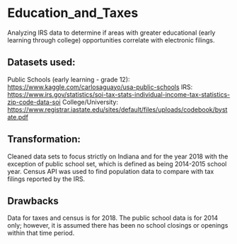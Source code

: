 # Education_and_Taxes
Analyzing IRS data to determine if areas with greater educational (early learning through college) opportunities correlate with electronic filings.

## Datasets used: 
Public Schools (early learning - grade 12): https://www.kaggle.com/carlosaguayo/usa-public-schools
IRS: https://www.irs.gov/statistics/soi-tax-stats-individual-income-tax-statistics-zip-code-data-soi
College/University: https://www.registrar.iastate.edu/sites/default/files/uploads/codebook/bystate.pdf

## Transformation: 
Cleaned data sets to focus strictly on Indiana and for the year 2018 with the exception of public school set, which is defined as being 2014-2015 school year. Census API was used to find population data to compare with tax filings reported by the IRS.

## Drawbacks
Data for taxes and census is for 2018. The public school data is for 2014 only; however, it is assumed there has been no school closings or openings within that time period. 